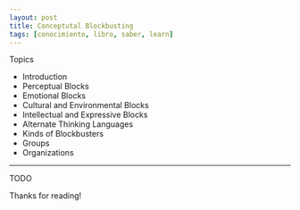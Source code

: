 ```yaml
---
layout: post
title: Conceptutal Blockbusting
tags: [conocimiento, libro, saber, learn]
---
```


<!--Resumen-->

Topics 

- Introduction
- Perceptual Blocks
- Emotional Blocks
- Cultural and Environmental Blocks
- Intellectual and Expressive Blocks
- Alternate Thinking Languages
- Kinds of Blockbusters
- Groups
- Organizations

---

<!--more-->
TODO
  
Thanks for reading!
